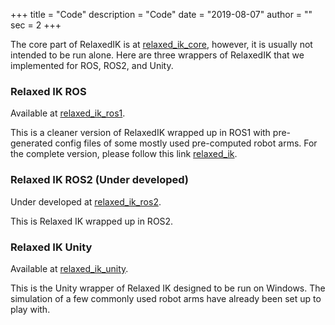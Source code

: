 +++
title = "Code"
description = "Code"
date = "2019-08-07"
author = ""
sec = 2
+++

The core part of RelaxedIK is at [relaxed_ik_core](https://github.com/uwgraphics/relaxed_ik_core), however, it is usually not intended to be run alone. Here are three wrappers of RelaxedIK that we implemented for ROS, ROS2, and Unity.

### Relaxed IK ROS
Available at [relaxed_ik_ros1](https://github.com/uwgraphics/relaxed_ik_ros1).

This is a cleaner version of RelaxedIK wrapped up in ROS1 with pre-generated config files of some mostly used pre-computed robot arms. For the complete version, please follow this link [relaxed_ik](https://github.com/uwgraphics/relaxed_ik).

### Relaxed IK ROS2 (Under developed)
Under developed at [relaxed_ik_ros2](https://github.com/uwgraphics/relaxed_ik_ros2).

This is Relaxed IK wrapped up in ROS2.

### Relaxed IK Unity
Available at [relaxed_ik_unity](https://github.com/uwgraphics/relaxed_ik_unity).

This is the Unity wrapper of Relaxed IK designed to be run on Windows. The simulation of a few commonly used robot arms have already been set up to play with. 

